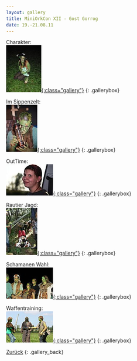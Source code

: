```yaml
---
layout: gallery
title: MiniOrkCon XII - Gost Gorrog
date: 19.-21.08.11
---
```


Charakter:  
[![](Charakter/_thm/thm_CIMG4557.JPG){:class="gallery"}](Charakter)
{: .gallerybox}

Im Sippenzelt:  
[![](ImSippenzelt/_thm/thm_IMG_1289.jpg){:class="gallery"}](ImSippenzelt)
{: .gallerybox}

OutTime:  
[![](OutTime/_thm/thm_IMG_1273.jpg){:class="gallery"}](OutTime)
{: .gallerybox}

Rautier Jagd:  
[![](RautierJagd/_thm/thm_IMG_1303.jpg){:class="gallery"}](RautierJagd)
{: .gallerybox}

Schamanen Wahl:  
[![](SchamanenWahl/_thm/thm_IMG_7040.JPG){:class="gallery"}](SchamanenWahl)
{: .gallerybox}

Waffentraining:  
[![](Waffentraining/_thm/thm_IMG_7005.JPG){:class="gallery"}](Waffentraining)
{: .gallerybox}

[Zurück](../..)
{: .gallery_back}